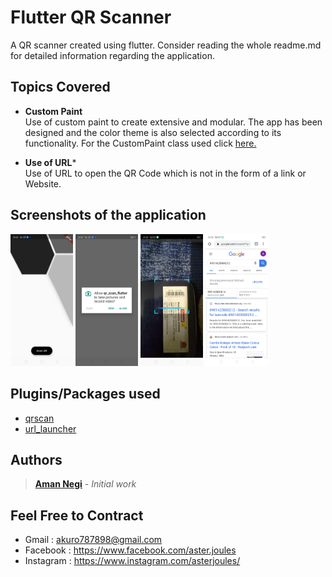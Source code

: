 # Flutter QR Scanner

A QR scanner created using flutter. Consider reading the whole readme.md for detailed information regarding the application.

## Topics Covered

* **Custom Paint** </br>
Use of custom paint to create extensive and modular. The app has been designed and the color theme is also selected according to its functionality. For the CustomPaint class used click [here.](https://github.com/AmanNegi/FlutterQrScanner/blob/master/lib/CurvePainter.dart)

* **Use of URL***</br>
Use of URL to open the QR Code  which is not in the form of a link or Website.


## Screenshots of the application
<p float="left">
  <img src="https://github.com/AmanNegi/FlutterQrScanner/blob/master/ScreenShots/mainScreen.png" width="100" />
  <img src="https://github.com/AmanNegi/FlutterQrScanner/blob/master/ScreenShots/_permit.png" width="100" /> 
  <img src="https://github.com/AmanNegi/FlutterQrScanner/blob/master/ScreenShots/scan.png" width="100" />
  <img src="https://github.com/AmanNegi/FlutterQrScanner/blob/master/ScreenShots/search_result.png" width="100"/>
</p>

## Plugins/Packages used
* [qrscan](https://pub.dev/packages/qrscan)<br/>
* [url_launcher](https://pub.dev/packages/url_launcher)<br/>


## Authors

>  [**Aman Negi**](https://github.com/AmanNegi) - *Initial work*


## Feel Free to Contract

* Gmail : akuro787898@gmail.com
* Facebook : https://www.facebook.com/aster.joules
* Instagram : https://www.instagram.com/asterjoules/

